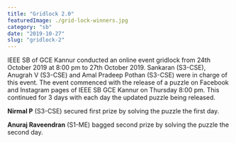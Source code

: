 ```yaml
---
title: "Gridlock 2.0"
featuredImage: ./grid-lock-winners.jpg
category: "sb"
date: "2019-10-27"
slug: "gridlock-2"
---
```


IEEE SB of GCE Kannur conducted an online event gridlock from 24th October 2019 at 8:00 pm to 27th October 2019. Sankaran (S3-CSE), Anugrah V (S3-CSE) and Amal Pradeep Pothan (S3-CSE) were in charge of this event. The event commenced with the release of a puzzle on Facebook and Instagram pages of IEEE SB GCE Kannur on Thursday 8:00 pm. This continued for 3 days with each day the updated puzzle being released.

**Nirmal P** (S3-CSE) secured first prize by solving the puzzle the first day.

**Anuraj Raveendran** (S1-ME) bagged second prize by solving the puzzle the second day.

